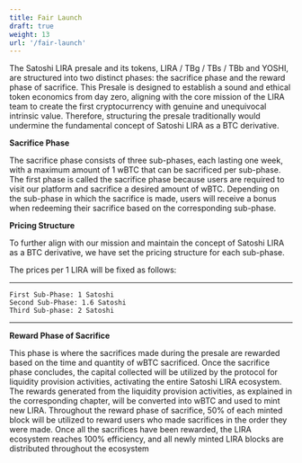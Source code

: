 ```yaml
---
title: Fair Launch
draft: true
weight: 13
url: '/fair-launch'
---
```


The Satoshi LIRA presale and its tokens, LIRA / TBg / TBs / TBb and YOSHI, are structured into two distinct phases: the sacrifice
phase and the reward phase of sacrifice. This Presale is designed to establish a sound and ethical token economics from day zero,
aligning with the core mission of the LIRA team to create the first cryptocurrency with genuine and unequivocal intrinsic value.
Therefore, structuring the presale traditionally would undermine the fundamental concept of Satoshi LIRA as a BTC derivative.

**Sacrifice Phase**

The sacrifice phase consists of three sub-phases, each lasting one week, with a maximum amount of 1 wBTC that can be sacrificed per
sub-phase.
The first phase is called the sacrifice phase because users are required to visit our platform and sacrifice a desired amount of wBTC.
Depending on the sub-phase in which the sacrifice is made, users will receive a bonus when redeeming their sacrifice based on the 
corresponding sub-phase.

**Pricing Structure**

To further align with our mission and maintain the concept of Satoshi LIRA as a BTC derivative, we have set the pricing structure for each sub-phase.

The prices per 1 LIRA will be fixed as follows:

---

    First Sub-Phase: 1 Satoshi
    Second Sub-Phase: 1.6 Satoshi
    Third Sub-phase: 2 Satoshi

---


**Reward Phase of Sacrifice**

This phase is where the sacrifices made during the presale are rewarded based on the time and quantity of wBTC sacrificed.
Once the sacrifice phase concludes, the capital collected will be utilized by the protocol for liquidity provision activities,
activating the entire Satoshi LIRA ecosystem. The rewards generated from the liquidity provision activities, as explained in the
corresponding chapter, will be converted into wBTC and used to mint new LIRA. Throughout the reward phase of sacrifice, 50% of each
minted block will be utilized to reward users who made sacrifices in the order they were made.
Once all the sacrifices have been rewarded, the LIRA ecosystem reaches 100% efficiency, and all newly minted LIRA blocks are 
distributed throughout the ecosystem